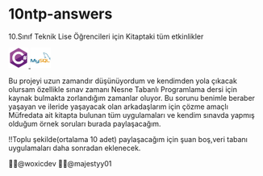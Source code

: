 # 10ntp-answers
10.Sınıf Teknik Lise Öğrencileri için Kitaptaki tüm etkinlikler 

<p align="left"> <a href="https://www.w3schools.com/cs/" target="_blank" rel="noreferrer"> <img src="https://raw.githubusercontent.com/devicons/devicon/master/icons/csharp/csharp-original.svg" alt="csharp" width="40" height="40"/> </a> <a href="https://www.mysql.com/" target="_blank" rel="noreferrer"> <img src="https://raw.githubusercontent.com/devicons/devicon/master/icons/mysql/mysql-original-wordmark.svg" alt="mysql" width="40" height="40"/> </a> </p>

Bu projeyi uzun zamandır düşünüyordum ve kendimden yola çıkacak olursam özellikle sınav zamanı Nesne Tabanlı Programlama dersi için kaynak bulmakta zorlandığım zamanlar oluyor.
Bu sorunu benimle beraber yaşayan ve ileride yaşayacak olan arkadaşlarım için çözme amaçlı Müfredata ait kitapta bulunan tüm uygulamaları 
ve kendim sınavda yapmış olduğum örnek soruları burada paylaşacağım.

!!Toplu şekilde(ortalama 10 adet) paylaşacağım için şuan boş,veri tabanı uygulamaları daha sonradan eklenecek.

🚀🚀@woxicdev
🚀🚀@majestyy01


